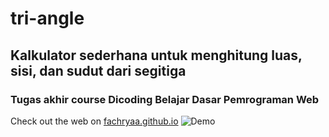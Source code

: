 # tri-angle
## Kalkulator sederhana untuk menghitung luas, sisi, dan sudut dari segitiga
### Tugas akhir course Dicoding Belajar Dasar Pemrograman Web
Check out the web on [fachryaa.github.io](https://fachryaa.github.io/tri-angle/)
![Demo](demo.gif)
